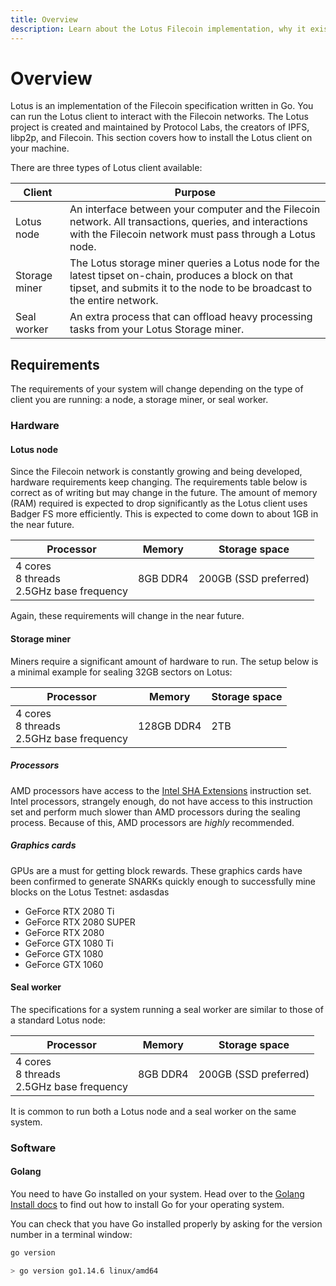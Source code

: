 ```yaml
---
title: Overview
description: Learn about the Lotus Filecoin implementation, why it exists, and how to install it.
---
```


# Overview

Lotus is an implementation of the Filecoin specification written in Go. You can run the Lotus client to interact with the Filecoin networks. The Lotus project is created and maintained by Protocol Labs, the creators of IPFS, libp2p, and Filecoin. This section covers how to install the Lotus client on your machine.

There are three types of Lotus client available:

| Client        | Purpose                                                                                                                                                                         |
| ------------- | ------------------------------------------------------------------------------------------------------------------------------------------------------------------------------- |
| Lotus node    | An interface between your computer and the Filecoin network. All transactions, queries, and interactions with the Filecoin network must pass through a Lotus node.              |
| Storage miner | The Lotus storage miner queries a Lotus node for the latest tipset on-chain, produces a block on that tipset, and submits it to the node to be broadcast to the entire network. |
| Seal worker   | An extra process that can offload heavy processing tasks from your Lotus Storage miner.                                                                                         |

## Requirements

The requirements of your system will change depending on the type of client you are running: a node, a storage miner, or seal worker.

### Hardware

#### Lotus node

Since the Filecoin network is constantly growing and being developed, hardware requirements keep changing. The requirements table below is correct as of writing but may change in the future. The amount of memory (RAM) required is expected to drop significantly as the Lotus client uses Badger FS more efficiently. This is expected to come down to about 1GB in the near future.

| Processor                                      | Memory   | Storage space         |
| ---------------------------------------------- | -------- | --------------------- |
| 4 cores<br>8 threads<br> 2.5GHz base frequency | 8GB DDR4 | 200GB (SSD preferred) |

Again, these requirements will change in the near future.

#### Storage miner

Miners require a significant amount of hardware to run. The setup below is a minimal example for sealing 32GB sectors on Lotus:

| Processor                                      | Memory     | Storage space |
| ---------------------------------------------- | ---------- | ------------- |
| 4 cores<br>8 threads<br> 2.5GHz base frequency | 128GB DDR4 | 2TB           |

##### Processors

AMD processors have access to the [Intel SHA Extensions](https://en.wikipedia.org/wiki/Intel_SHA_extensions) instruction set. Intel processors, strangely enough, do not have access to this instruction set and perform much slower than AMD processors during the sealing process. Because of this, AMD processors are _highly_ recommended.

##### Graphics cards

GPUs are a must for getting block rewards. These graphics cards have been confirmed to generate SNARKs quickly enough to successfully mine blocks on the Lotus Testnet: asdasdas

- GeForce RTX 2080 Ti
- GeForce RTX 2080 SUPER
- GeForce RTX 2080
- GeForce GTX 1080 Ti
- GeForce GTX 1080
- GeForce GTX 1060

#### Seal worker

The specifications for a system running a seal worker are similar to those of a standard Lotus node:

| Processor                                      | Memory   | Storage space         |
| ---------------------------------------------- | -------- | --------------------- |
| 4 cores<br>8 threads<br> 2.5GHz base frequency | 8GB DDR4 | 200GB (SSD preferred) |

It is common to run both a Lotus node and a seal worker on the same system.

### Software

#### Golang

You need to have Go installed on your system. Head over to the [Golang Install docs](https://golang.org/doc/install) to find out how to install Go for your operating system.

You can check that you have Go installed properly by asking for the version number in a terminal window:

```bash
go version

> go version go1.14.6 linux/amd64
```
